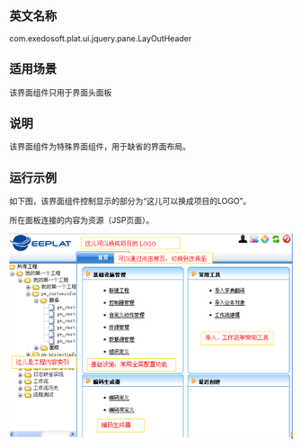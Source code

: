 ## 英文名称 ##

com.exedosoft.plat.ui.jquery.pane.LayOutHeader

## 适用场景 ##

该界面组件只用于界面头面板

## 说明 ##

该界面组件为特殊界面组件，用于缺省的界面布局。

## 运行示例 ##


如下图，该界面组件控制显示的部分为“这儿可以换成项目的LOGO”。


所在面板连接的内容为资源（JSP页面）。

![imgs/structure_index.png](imgs/structure_index.png)
